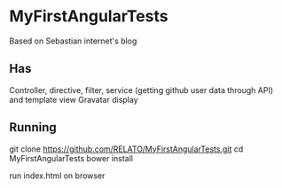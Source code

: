 # MyFirstAngularTests
Based on Sebastian internet's blog

## Has
Controller, directive, filter, service (getting github user data through API) and template view
Gravatar display

## Running

git clone https://github.com/RELATO/MyFirstAngularTests.git
cd MyFirstAngularTests
bower install

run index.html on browser